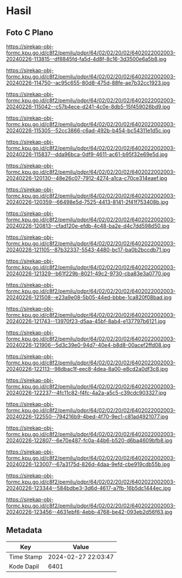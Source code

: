 # Hasil

## Foto C Plano

https://sirekap-obj-formc.kpu.go.id/c8f2/pemilu/pdpr/64/02/02/20/02/6402022002003-20240226-113815--df8845fd-fa5d-4d8f-8c16-3d3500e6a5b8.jpg

https://sirekap-obj-formc.kpu.go.id/c8f2/pemilu/pdpr/64/02/02/20/02/6402022002003-20240226-114750--ac95c655-80d8-475d-88fe-ae7b32cc1923.jpg

https://sirekap-obj-formc.kpu.go.id/c8f2/pemilu/pdpr/64/02/02/20/02/6402022002003-20240226-115042--c57b4ece-d241-4c0e-8db5-15f459026bd9.jpg

https://sirekap-obj-formc.kpu.go.id/c8f2/pemilu/pdpr/64/02/02/20/02/6402022002003-20240226-115305--52cc3866-c6ad-492b-b454-bc54311e1d5c.jpg

https://sirekap-obj-formc.kpu.go.id/c8f2/pemilu/pdpr/64/02/02/20/02/6402022002003-20240226-115837--dda96bca-0df9-4611-ac61-b95f32e69e5d.jpg

https://sirekap-obj-formc.kpu.go.id/c8f2/pemilu/pdpr/64/02/02/20/02/6402022002003-20240226-120130--48e26c07-7912-4274-a1ca-c70ce314eaef.jpg

https://sirekap-obj-formc.kpu.go.id/c8f2/pemilu/pdpr/64/02/02/20/02/6402022002003-20240226-120359--66498e5d-7525-4413-8141-2f41f753408b.jpg

https://sirekap-obj-formc.kpu.go.id/c8f2/pemilu/pdpr/64/02/02/20/02/6402022002003-20240226-120813--cfad120e-efdb-4c48-ba2e-d4c7dd598d50.jpg

https://sirekap-obj-formc.kpu.go.id/c8f2/pemilu/pdpr/64/02/02/20/02/6402022002003-20240226-121105--87b32337-5543-4480-bc17-ba0b2bccdb71.jpg

https://sirekap-obj-formc.kpu.go.id/c8f2/pemilu/pdpr/64/02/02/20/02/6402022002003-20240226-121329--b61f229b-8021-49c2-9730-cba83e3a0770.jpg

https://sirekap-obj-formc.kpu.go.id/c8f2/pemilu/pdpr/64/02/02/20/02/6402022002003-20240226-121508--e23a9e08-5b05-44ed-bbbe-1ca820f08bad.jpg

https://sirekap-obj-formc.kpu.go.id/c8f2/pemilu/pdpr/64/02/02/20/02/6402022002003-20240226-121743--13970f23-d5aa-45bf-8ab4-e137797b6121.jpg

https://sirekap-obj-formc.kpu.go.id/c8f2/pemilu/pdpr/64/02/02/20/02/6402022002003-20240226-121906--5d3c39e0-94d7-40e4-b8d8-00acef2ffd08.jpg

https://sirekap-obj-formc.kpu.go.id/c8f2/pemilu/pdpr/64/02/02/20/02/6402022002003-20240226-122113--98dbac1f-eec8-4dea-8a00-e8cd2a0df3c8.jpg

https://sirekap-obj-formc.kpu.go.id/c8f2/pemilu/pdpr/64/02/02/20/02/6402022002003-20240226-122237--4fc11c82-f4fc-4a2a-a5c5-c39cdc903327.jpg

https://sirekap-obj-formc.kpu.go.id/c8f2/pemilu/pdpr/64/02/02/20/02/6402022002003-20240226-122550--794216b9-4bed-4f70-9ec1-c81ad4921077.jpg

https://sirekap-obj-formc.kpu.go.id/c8f2/pemilu/pdpr/64/02/02/20/02/6402022002003-20240226-122807--6e70e487-fc0a-44b6-b520-d6ba4609bfb8.jpg

https://sirekap-obj-formc.kpu.go.id/c8f2/pemilu/pdpr/64/02/02/20/02/6402022002003-20240226-123007--67a3175d-826d-4daa-9efd-cbe919cdb55b.jpg

https://sirekap-obj-formc.kpu.go.id/c8f2/pemilu/pdpr/64/02/02/20/02/6402022002003-20240226-123344--584bdbe3-3d6d-4617-a7fb-16b5dc1444ec.jpg

https://sirekap-obj-formc.kpu.go.id/c8f2/pemilu/pdpr/64/02/02/20/02/6402022002003-20240226-123456--4631ebf6-4ebb-4768-be42-093eb2d56f63.jpg


## Metadata

| Key        | Value               |
| ---------- | ------------------- |
| Time Stamp | 2024-02-27 22:03:47 |
| Kode Dapil | 6401                |



